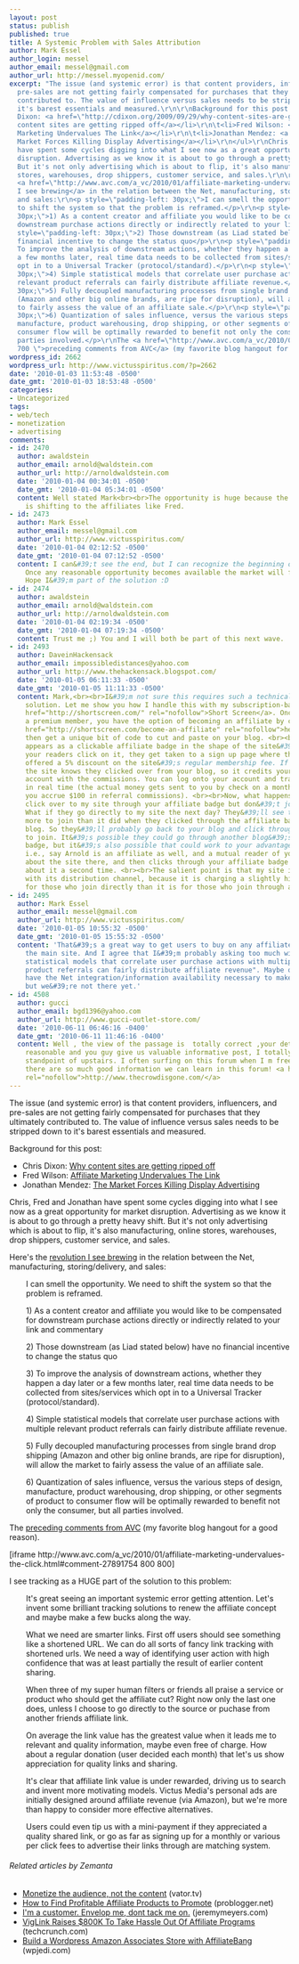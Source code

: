 ```yaml
---
layout: post
status: publish
published: true
title: A Systemic Problem with Sales Attribution
author: Mark Essel
author_login: messel
author_email: messel@gmail.com
author_url: http://messel.myopenid.com/
excerpt: "The issue (and systemic error) is that content providers, influencers, and
  pre-sales are not getting fairly compensated for purchases that they ultimately
  contributed to. The value of influence versus sales needs to be stripped down to
  it's barest essentials and measured.\r\n\r\nBackground for this post:\r\n<ul>\r\n\t<li>Chris
  Dixon: <a href=\"http://cdixon.org/2009/09/29/why-content-sites-are-getting-ripped-off/\">Why
  content sites are getting ripped off</a></li>\r\n\t<li>Fred Wilson: <a href=\"http://www.avc.com/a_vc/2010/01/affiliate-marketing-undervalues-the-click.html\">Affiliate
  Marketing Undervalues The Link</a></li>\r\n\t<li>Jonathan Mendez: <a href=\"http://www.optimizeandprophesize.com/jonathan_mendezs_blog/2009/07/the-market-forces-killing-display.html\">The
  Market Forces Killing Display Advertising</a></li>\r\n</ul>\r\nChris, Fred and Jonathan
  have spent some cycles digging into what I see now as a great opportunity for market
  disruption. Advertising as we know it is about to go through a pretty heavy shift.
  But it's not only advertising which is about to flip, it's also manufacturing, online
  stores, warehouses, drop shippers, customer service, and sales.\r\n\r\nHere's the
  <a href=\"http://www.avc.com/a_vc/2010/01/affiliate-marketing-undervalues-the-click.html?success#comment-27917059\">revolution
  I see brewing</a> in the relation between the Net, manufacturing, storing/delivery,
  and sales:\r\n<p style=\"padding-left: 30px;\">I can smell the opportunity. We need
  to shift the system so that the problem is reframed.</p>\r\n<p style=\"padding-left:
  30px;\">1) As a content creator and affiliate you would like to be compensated for
  downstream purchase actions directly or indirectly related to your link and commentary</p>\r\n<p
  style=\"padding-left: 30px;\">2) Those downstream (as Liad stated below) have no
  financial incentive to change the status quo</p>\r\n<p style=\"padding-left: 30px;\">3)
  To improve the analysis of downstream actions, whether they happen a day later or
  a few months later, real time data needs to be collected from sites/services which
  opt in to a Universal Tracker (protocol/standard).</p>\r\n<p style=\"padding-left:
  30px;\">4) Simple statistical models that correlate user purchase actions with multiple
  relevant product referrals can fairly distribute affiliate revenue.</p>\r\n<p style=\"padding-left:
  30px;\">5) Fully decoupled manufacturing processes from single brand drop shipping
  (Amazon and other big online brands, are ripe for disruption), will allow the market
  to fairly assess the value of an affiliate sale.</p>\r\n<p style=\"padding-left:
  30px;\">6) Quantization of sales influence, versus the various steps of design,
  manufacture, product warehousing, drop shipping, or other segments of product to
  consumer flow will be optimally rewarded to benefit not only the consumer, but all
  parties involved.</p>\r\nThe <a href=\"http://www.avc.com/a_vc/2010/01/affiliate-marketing-undervalues-the-click.html?success#comment-27891754
  700 \">preceding comments from AVC</a> (my favorite blog hangout for a good reason).\r\n\r\n"
wordpress_id: 2662
wordpress_url: http://www.victusspiritus.com/?p=2662
date: '2010-01-03 11:53:48 -0500'
date_gmt: '2010-01-03 18:53:48 -0500'
categories:
- Uncategorized
tags:
- web/tech
- monetization
- advertising
comments:
- id: 2470
  author: awaldstein
  author_email: arnold@waldstein.com
  author_url: http://arnoldwaldstein.com
  date: '2010-01-04 00:34:01 -0500'
  date_gmt: '2010-01-04 05:34:01 -0500'
  content: Well stated Mark<br><br>The opportunity is huge because the value chain
    is shifting to the affiliates like Fred.
- id: 2473
  author: Mark Essel
  author_email: messel@gmail.com
  author_url: http://www.victusspiritus.com/
  date: '2010-01-04 02:12:52 -0500'
  date_gmt: '2010-01-04 07:12:52 -0500'
  content: I can&#39;t see the end, but I can recognize the beginning of a big shift.
    Once any reasonable opportunity becomes available the market will flock to it.
    Hope I&#39;m part of the solution :D
- id: 2474
  author: awaldstein
  author_email: arnold@waldstein.com
  author_url: http://arnoldwaldstein.com
  date: '2010-01-04 02:19:34 -0500'
  date_gmt: '2010-01-04 07:19:34 -0500'
  content: Trust me ;) You and I will both be part of this next wave.
- id: 2493
  author: DaveinHackensack
  author_email: impossibledistances@yahoo.com
  author_url: http://www.thehackensack.blogspot.com/
  date: '2010-01-05 06:11:33 -0500'
  date_gmt: '2010-01-05 11:11:33 -0500'
  content: Mark,<br><br>I&#39;m not sure this requires such a technically complex
    solution. Let me show you how I handle this with my subscription-based site <a
    href="http://shortscreen.com/" rel="nofollow">Short Screen</a>. Once you become
    a premium member, you have the option of becoming an affiliate by clicking <a
    href="http://shortscreen.com/become-an-affiliate" rel="nofollow">here</a>. You
    then get a unique bit of code to cut and paste on your blog. <br><br>That code
    appears as a clickable affiliate badge in the shape of the site&#39;s logo. If
    your readers click on it, they get taken to a sign up page where they are automatically
    offered a 5% discount on the site&#39;s regular membership fee. If they join,
    the site knows they clicked over from your blog, so it credits your affiliate
    account with the commissions. You can log onto your account and track your earnings
    in real time (the actual money gets sent to you by check on a monthly basis, once
    you accrue $100 in referral commissions). <br><br>Now, what happens if your readers
    click over to my site through your affiliate badge but don&#39;t join right away?
    What if they go directly to my site the next day? They&#39;ll see that it costs
    more to join than it did when they clicked through the affiliate badge on your
    blog. So they&#39;ll probably go back to your blog and click through your badge
    to join. It&#39;s possible they could go through another blog&#39;s affiliate
    badge, but it&#39;s also possible that could work to your advantage in other cases,
    i.e., say Arnold is an affiliate as well, and a mutual reader of yours first reads
    about the site there, and then clicks through your affiliate badge after reading
    about it a second time. <br><br>The salient point is that my site isn&#39;t competing
    with its distribution channel, because it is charging a slightly higher price
    for those who join directly than it is for those who join through affiliates.
- id: 2495
  author: Mark Essel
  author_email: messel@gmail.com
  author_url: http://www.victusspiritus.com/
  date: '2010-01-05 10:55:32 -0500'
  date_gmt: '2010-01-05 15:55:32 -0500'
  content: 'That&#39;s a great way to get users to buy on any affiliate site versus
    the main site. And I agree that I&#39;m probably asking too much with: "simple
    statistical models that correlate user purchase actions with multiple relevant
    product referrals can fairly distribute affiliate revenue". Maybe one day we&#39;ll
    have the Net integration/information availability necessary to make this plausible,
    but we&#39;re not there yet.'
- id: 4508
  author: gucci
  author_email: bgd1396@yahoo.com
  author_url: http://www.gucci-outlet-store.com/
  date: '2010-06-11 06:46:16 -0400'
  date_gmt: '2010-06-11 11:46:16 -0400'
  content: Well , the view of the passage is  totally correct ,your details is really
    reasonable and you guy give us valuable informative post, I totally agree the
    standpoint of upstairs. I often surfing on this forum when I m free and I find
    there are so much good information we can learn in this forum! <a href="http://www.thecrowdisgone.com/"
    rel="nofollow">http://www.thecrowdisgone.com/</a>
---
```

<p>The issue (and systemic error) is that content providers, influencers, and pre-sales are not getting fairly compensated for purchases that they ultimately contributed to. The value of influence versus sales needs to be stripped down to it's barest essentials and measured.</p>
<p>Background for this post:</p>
<ul>
<li>Chris Dixon: <a href="http://cdixon.org/2009/09/29/why-content-sites-are-getting-ripped-off/">Why content sites are getting ripped off</a></li>
<li>Fred Wilson: <a href="http://www.avc.com/a_vc/2010/01/affiliate-marketing-undervalues-the-click.html">Affiliate Marketing Undervalues The Link</a></li>
<li>Jonathan Mendez: <a href="http://www.optimizeandprophesize.com/jonathan_mendezs_blog/2009/07/the-market-forces-killing-display.html">The Market Forces Killing Display Advertising</a></li>
</ul>
<p>Chris, Fred and Jonathan have spent some cycles digging into what I see now as a great opportunity for market disruption. Advertising as we know it is about to go through a pretty heavy shift. But it's not only advertising which is about to flip, it's also manufacturing, online stores, warehouses, drop shippers, customer service, and sales.</p>
<p>Here's the <a href="http://www.avc.com/a_vc/2010/01/affiliate-marketing-undervalues-the-click.html?success#comment-27917059">revolution I see brewing</a> in the relation between the Net, manufacturing, storing/delivery, and sales:</p>
<p style="padding-left: 30px;">I can smell the opportunity. We need to shift the system so that the problem is reframed.</p>
<p style="padding-left: 30px;">1) As a content creator and affiliate you would like to be compensated for downstream purchase actions directly or indirectly related to your link and commentary</p>
<p style="padding-left: 30px;">2) Those downstream (as Liad stated below) have no financial incentive to change the status quo</p>
<p style="padding-left: 30px;">3) To improve the analysis of downstream actions, whether they happen a day later or a few months later, real time data needs to be collected from sites/services which opt in to a Universal Tracker (protocol/standard).</p>
<p style="padding-left: 30px;">4) Simple statistical models that correlate user purchase actions with multiple relevant product referrals can fairly distribute affiliate revenue.</p>
<p style="padding-left: 30px;">5) Fully decoupled manufacturing processes from single brand drop shipping (Amazon and other big online brands, are ripe for disruption), will allow the market to fairly assess the value of an affiliate sale.</p>
<p style="padding-left: 30px;">6) Quantization of sales influence, versus the various steps of design, manufacture, product warehousing, drop shipping, or other segments of product to consumer flow will be optimally rewarded to benefit not only the consumer, but all parties involved.</p>
<p>The <a href="http://www.avc.com/a_vc/2010/01/affiliate-marketing-undervalues-the-click.html?success#comment-27891754 700 ">preceding comments from AVC</a> (my favorite blog hangout for a good reason).</p>
<p><a id="more"></a><a id="more-2662"></a></p>
<p>[iframe http://www.avc.com/a_vc/2010/01/affiliate-marketing-undervalues-the-click.html#comment-27891754 800 800]</p>
<p>I see tracking as a HUGE part of the solution to this problem:</p>
<p style="padding-left: 30px;">It's great seeing an important systemic error getting attention. Let's invent some brilliant tracking solutions to renew the affiliate concept and maybe make a few bucks along the way.</p>
<p style="padding-left: 30px;">What we need are smarter links. First off users should see something like a shortened URL. We can do all sorts of fancy link tracking with shortened urls. We need a way of identifying user action with high confidence that was at least partially the result of earlier content sharing.</p>
<p style="padding-left: 30px;">When three of my super human filters or friends all praise a service or product who should get the affiliate cut? Right now only the last one does, unless I choose to go directly to the source or puchase from another friends affiliate link.</p>
<p style="padding-left: 30px;">On average the link value has the greatest value when it leads me to relevant and quality information, maybe even free of charge. How about a regular donation (user decided each month) that let's us show appreciation for quality links and sharing.</p>
<p style="padding-left: 30px;">It's clear that affiliate link value is under rewarded, driving us to search and invent more motivating models. Victus Media's personal ads are initially designed around affiliate revenue (via Amazon), but we're more than happy to consider more effective alternatives.</p>
<p style="padding-left: 30px;">Users could even tip us with a mini-payment if they appreciated a quality shared link, or go as far as signing up for a monthly or various per click fees to advertise their links through are matching system.</p>
<h6 class="zemanta-related-title" style="font-size: 1em;">Related articles by Zemanta</h6>
<ul class="zemanta-article-ul">
<li class="zemanta-article-ul-li"><a href="http://vator.tv/news/show/2010-01-21-monetize-the-audience-not-the-content">Monetize the audience, not the content</a> (vator.tv)</li>
<li class="zemanta-article-ul-li"><a href="http://www.problogger.net/archives/2009/07/08/how-to-find-profitable-affiliate-products-to-promote/">How to Find Profitable Affiliate Products to Promote</a> (problogger.net)</li>
<li class="zemanta-article-ul-li"><a href="http://www.jeremymeyers.com/marketing-and-web-20/im-a-customer-envelop-me-dont-tack-me-on.html">I'm a customer. Envelop me, dont tack me on.</a> (jeremymeyers.com)</li>
<li class="zemanta-article-ul-li"><a href="http://www.techcrunch.com/2010/01/12/viglink-affiliate-programs/">VigLink Raises $800K To Take Hassle Out Of Affiliate Programs</a> (techcrunch.com)</li>
<li class="zemanta-article-ul-li"><a href="http://www.wpjedi.com/build-a-wordpress-amazon-associates-store-with-affiliatebang/">Build a Wordpress Amazon Associates Store with AffiliateBang</a> (wpjedi.com)</li>
</ul>

